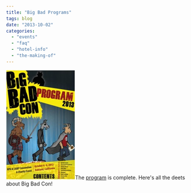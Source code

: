 ```yaml
---
title: "Big Bad Programs"
tags: blog
date: "2013-10-02"
categories: 
  - "events"
  - "faq"
  - "hotel-info"
  - "the-making-of"
---
```


[![BigBadConProgramCover2013](images/BigBadConProgramCover2013-189x300.jpg)](http://www.bigbadcon.com/wp-content/uploads/2013/10/BigBadProgram2013.pdf)The [program](http://www.bigbadcon.com/wp-content/uploads/2013/10/BigBadProgram2013.pdf) is complete. Here's all the deets about Big Bad Con!
